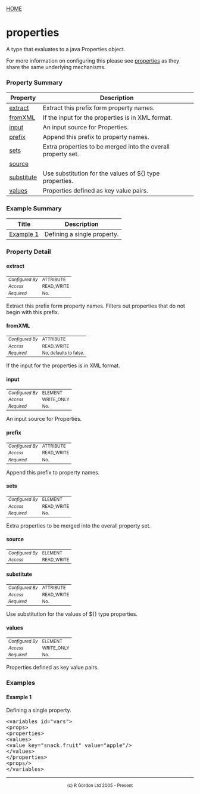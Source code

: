 [HOME](../../../../README.md)
# properties

A type that evaluates to a java Properties object.


For more information on configuring this please see [properties](../../../../org/oddjob/values/properties/PropertiesJob.md)
as they share the same underlying mechanisms.

### Property Summary

| Property | Description |
| -------- | ----------- |
| [extract](#propertyextract) | Extract this prefix form property names. | 
| [fromXML](#propertyfromxml) | If the input for the properties is in XML format. | 
| [input](#propertyinput) | An input source for Properties. | 
| [prefix](#propertyprefix) | Append this prefix to property names. | 
| [sets](#propertysets) | Extra properties to be merged into the overall property set. | 
| [source](#propertysource) |  | 
| [substitute](#propertysubstitute) | Use substitution for the values of ${} type properties. | 
| [values](#propertyvalues) | Properties defined as key value pairs. | 


### Example Summary

| Title | Description |
| ----- | ----------- |
| [Example 1](#example1) | Defining a single property. |


### Property Detail
#### extract <a name="propertyextract"></a>

<table style='font-size:smaller'>
      <tr><td><i>Configured By</i></td><td>ATTRIBUTE</td></tr>
      <tr><td><i>Access</i></td><td>READ_WRITE</td></tr>
      <tr><td><i>Required</i></td><td>No.</td></tr>
</table>

Extract this prefix form property names. Filters
out properties that do not begin with this prefix.

#### fromXML <a name="propertyfromxml"></a>

<table style='font-size:smaller'>
      <tr><td><i>Configured By</i></td><td>ATTRIBUTE</td></tr>
      <tr><td><i>Access</i></td><td>READ_WRITE</td></tr>
      <tr><td><i>Required</i></td><td>No, defaults to false.</td></tr>
</table>

If the input for the properties is in XML format.

#### input <a name="propertyinput"></a>

<table style='font-size:smaller'>
      <tr><td><i>Configured By</i></td><td>ELEMENT</td></tr>
      <tr><td><i>Access</i></td><td>WRITE_ONLY</td></tr>
      <tr><td><i>Required</i></td><td>No.</td></tr>
</table>

An input source for Properties.

#### prefix <a name="propertyprefix"></a>

<table style='font-size:smaller'>
      <tr><td><i>Configured By</i></td><td>ATTRIBUTE</td></tr>
      <tr><td><i>Access</i></td><td>READ_WRITE</td></tr>
      <tr><td><i>Required</i></td><td>No.</td></tr>
</table>

Append this prefix to property names.

#### sets <a name="propertysets"></a>

<table style='font-size:smaller'>
      <tr><td><i>Configured By</i></td><td>ELEMENT</td></tr>
      <tr><td><i>Access</i></td><td>READ_WRITE</td></tr>
      <tr><td><i>Required</i></td><td>No.</td></tr>
</table>

Extra properties to be merged into the overall
property set.

#### source <a name="propertysource"></a>

<table style='font-size:smaller'>
      <tr><td><i>Configured By</i></td><td>ELEMENT</td></tr>
      <tr><td><i>Access</i></td><td>READ_WRITE</td></tr>
</table>



#### substitute <a name="propertysubstitute"></a>

<table style='font-size:smaller'>
      <tr><td><i>Configured By</i></td><td>ATTRIBUTE</td></tr>
      <tr><td><i>Access</i></td><td>READ_WRITE</td></tr>
      <tr><td><i>Required</i></td><td>No.</td></tr>
</table>

Use substitution for the values of ${} type
properties.

#### values <a name="propertyvalues"></a>

<table style='font-size:smaller'>
      <tr><td><i>Configured By</i></td><td>ELEMENT</td></tr>
      <tr><td><i>Access</i></td><td>WRITE_ONLY</td></tr>
      <tr><td><i>Required</i></td><td>No.</td></tr>
</table>

Properties defined as key value pairs.


### Examples
#### Example 1 <a name="example1"></a>

Defining a single property.

<pre>
&lt;variables id="vars"&gt;
&lt;props&gt;
&lt;properties&gt;
&lt;values&gt;
&lt;value key="snack.fruit" value="apple"/&gt;
&lt;/values&gt;
&lt;/properties&gt;
&lt;props/&gt;
&lt;/variables&gt;
</pre>


-----------------------

<div style='font-size: smaller; text-align: center;'>(c) R Gordon Ltd 2005 - Present</div>
